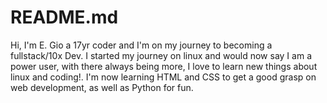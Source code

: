 # README.md
Hi, I'm E. Gio a 17yr coder and I'm on my journey to becoming a fullstack/10x Dev.
I started my journey on linux and would now say I am a power user, with there always being more, I love to learn new things about linux and coding!.
I'm now learning HTML and CSS to get a good grasp on web development, as well as Python for fun.
